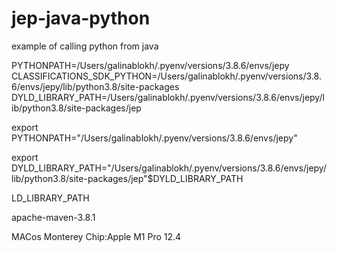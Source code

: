 # jep-java-python
example of calling python from java

PYTHONPATH=/Users/galinablokh/.pyenv/versions/3.8.6/envs/jepy
CLASSIFICATIONS_SDK_PYTHON=/Users/galinablokh/.pyenv/versions/3.8.6/envs/jepy/lib/python3.8/site-packages
DYLD_LIBRARY_PATH=/Users/galinablokh/.pyenv/versions/3.8.6/envs/jepy/lib/python3.8/site-packages/jep


export PYTHONPATH="/Users/galinablokh/.pyenv/versions/3.8.6/envs/jepy"

export DYLD_LIBRARY_PATH="/Users/galinablokh/.pyenv/versions/3.8.6/envs/jepy/lib/python3.8/site-packages/jep"$DYLD_LIBRARY_PATH

LD_LIBRARY_PATH

apache-maven-3.8.1

MACos Monterey Chip:Apple M1 Pro 12.4


